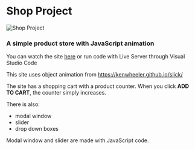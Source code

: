 # Shop Project

![Shop Project](https://user-images.githubusercontent.com/111534055/224214216-0f820607-13f0-4954-be7b-ff615802b2df.gif)

### A simple product store with JavaScript animation

You can watch the site [here](https://levvaschenko.github.io/shop-project-js/) or run code with Live Server through Visual Studio Code

This site uses object animation from https://kenwheeler.github.io/slick/

The site has a shopping cart with a product counter. When you click **ADD TO CART**, the counter simply increases.

There is also:

- modal window
- slider
- drop down boxes

Modal window and slider are made with JavaScript code.
